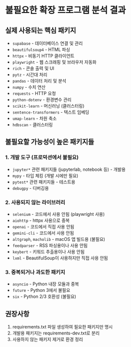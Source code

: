 # 불필요한 확장 프로그램 분석 결과

## 실제 사용되는 핵심 패키지
- `supabase` - 데이터베이스 연결 및 관리
- `beautifulsoup4` - HTML 파싱
- `httpx` - 비동기 HTTP 클라이언트
- `playwright` - 웹 스크래핑 및 브라우저 자동화
- `rich` - 콘솔 출력 및 UI
- `pytz` - 시간대 처리
- `pandas` - 데이터 처리 및 분석
- `numpy` - 수치 연산
- `requests` - HTTP 요청
- `python-dotenv` - 환경변수 관리
- `scikit-learn` - 머신러닝 (클러스터링)
- `sentence-transformers` - 텍스트 임베딩
- `umap-learn` - 차원 축소
- `hdbscan` - 클러스터링

## 불필요할 가능성이 높은 패키지들

### 1. 개발 도구 (프로덕션에서 불필요)
- `jupyter*` 관련 패키지들 (jupyterlab, notebook 등) - 개발용
- `mypy` - 타입 체킹 (개발 시에만 필요)
- `pytest*` 관련 패키지들 - 테스트용
- `debugpy` - 디버깅용

### 2. 사용되지 않는 라이브러리
- `selenium` - 코드에서 사용 안됨 (playwright 사용)
- `aiohttp` - httpx 사용으로 중복
- `openai` - 코드에서 직접 사용 안됨
- `gemini-cli` - 코드에서 사용 안됨
- `altgraph`, `macholib` - macOS 앱 빌드용 (불필요)
- `feedparser` - RSS 파싱용이나 사용 안됨
- `keybert` - 키워드 추출용이나 사용 안됨
- `lxml` - BeautifulSoup이 사용하지만 직접 사용 안됨

### 3. 중복되거나 과도한 패키지
- `asyncio` - Python 내장 모듈과 중복
- `future` - Python 3에서 불필요
- `six` - Python 2/3 호환성 (불필요)

## 권장사항
1. requirements.txt 파일 생성하여 필요한 패키지만 명시
2. 개발용 패키지는 requirements-dev.txt로 분리
3. 사용하지 않는 패키지 제거로 환경 정리
